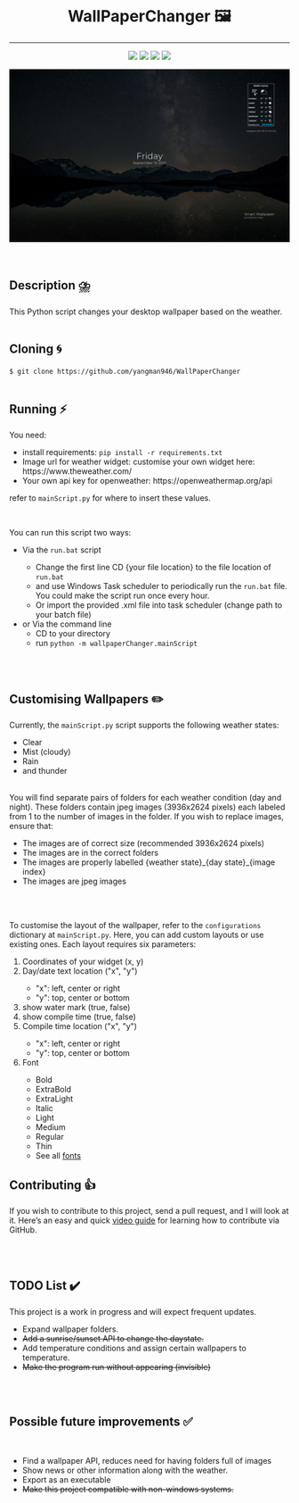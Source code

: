 

<h1 align="center">
    WallPaperChanger 🖼️
</h1>
<hr>
<p align="center">
    <img src="https://img.shields.io/badge/os-linux%2C%20windows%2C%20macos-blue.svg"> 
    <img src="https://img.shields.io/github/stars/yangman946/WallPaperChanger?color=ccf">
    <img src="https://img.shields.io/badge/license-MIT-dfd.svg">
    <img src="https://img.shields.io/github/contributors/yangman946/WallPaperChanger?color=9ea">
    
</p>

<p align="center">
    <img src=".github/images/wallpaper.jpeg" alt="wallpaper">
</p>

<br>

## Description ⛈️
This Python script changes your desktop wallpaper based on the weather.
<br>
<br>
  
## Cloning 🌀

`$ git clone https://github.com/yangman946/WallPaperChanger`
<br>
<br>

## Running ⚡
You need:
<ul>
  <li>install requirements: <code>pip install -r requirements.txt</code> </li>
  <li>Image url for weather widget: customise your own widget here: https://www.theweather.com/</li>
  <li>Your own api key for openweather: https://openweathermap.org/api </li>
</ul>


refer to `mainScript.py` for where to insert these values. 

<br>

You can run this script two ways:

<ul>
  <li>Via the <code>run.bat</code> script</li>
    <ul>
        <li>Change the first line CD {your file location} to the file location of <code>run.bat</code> </li>
        <li>and use Windows Task scheduler to periodically run the <code>run.bat</code> file. You could make the script run once every hour. </li>
        <li>Or import the provided .xml file into task scheduler (change path to your batch file)</li>
    </ul>
  <li>or Via the command line
    <ul>
      <li>CD to your directory</li>
      <li>run <code>python -m wallpaperChanger.mainScript</code> </li>
    </ul>
  </li>
</ul>

<br>
<br>

## Customising Wallpapers ✏️

Currently, the `mainScript.py` script supports the following weather states:
<ul>
  <li>Clear </li>
  <li>Mist (cloudy)</li>
  <li>Rain </li>
  <li>and thunder </li>
</ul>

<br>
You will find separate pairs of folders for each weather condition (day and night). 
These folders contain jpeg images (3936x2624 pixels) each labeled from 1 to the number of images in the folder. 
If you wish to replace images, ensure that:
<br>
<ul>
  <li>The images are of correct size (recommended 3936x2624 pixels)</li>
  <li>The images are in the correct folders</li>
  <li>The images are properly labelled {weather state}_{day state}_{image index} </li>
  <li>The images are jpeg images </li>
</ul>
<br>
<br>

To customise the layout of the wallpaper, refer to the `configurations` dictionary at `mainScript.py`.
Here, you can add custom layouts or use existing ones. Each layout requires six parameters:

<ol>
  <li>Coordinates of your widget (x, y)</li>
  <li>Day/date text location ("x", "y")</li>
    <ul>
        <li>"x": left, center or right </li>
        <li>"y": top, center or bottom </li>
    </ul>
  <li>show water mark (true, false)</li>
  <li>show compile time (true, false)</li>
  <li>Compile time location ("x", "y")</li>
    <ul>
        <li>"x": left, center or right </li>
        <li>"y": top, center or bottom </li>
    </ul>
  <li>Font</li>
    <ul>
        <li>Bold</li>
        <li>ExtraBold</li>
        <li>ExtraLight</li>
        <li>Italic</li>
        <li>Light</li>
        <li>Medium</li>
        <li>Regular</li>
        <li>Thin</li>
        <li>See all <a href = "https://github.com/yangman946/WallPaperChanger/tree/main/assets/fonts/Montserrat">fonts</a></li>
    </ul>
</ol>

## Contributing 👍

If you wish to contribute to this project, send a pull request, and I will look at it. Here’s an easy and quick [video guide](https://youtu.be/waEb2c9NDL8) for learning how to contribute via GitHub.

<br>
<br>

## TODO List ✔️

This project is a work in progress and will expect frequent updates.
<br>
<ul>
  <li>Expand wallpaper folders.</li>
  <li><s>Add a sunrise/sunset API to change the daystate. </s></li>
  <li>Add temperature conditions and assign certain wallpapers to temperature. </li>
  <li><s>Make the program run without appearing (invisible)</s></li>
</ul>

<br>
<br>

## Possible future improvements ✅
<br>
<ul>
  <li>Find a wallpaper API, reduces need for having folders full of images</li>
  <li>Show news or other information along with the weather.</li>
  <li>Export as an executable</li>
  <li><s>Make this project compatible with non-windows systems.</s></li>
</ul>

<br>
<br>
